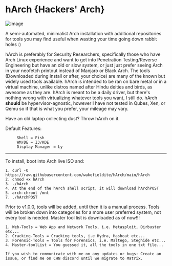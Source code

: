# hArch {Hackers' Arch} 

![image](https://user-images.githubusercontent.com/49621391/189473325-b63e7711-f5bc-4a6e-b19d-6c104306ea1e.png)


A semi-automated, minimalist Arch installation with additional repositories for tools you may find useful when wasting your time going down rabbit holes :)

hArch is preferably for Security Researchers, specifically those who have Arch Linux experience and want to get into Penetration Testing/Reverse Engineering but have an old or slow system, or just just prefer seeing Arch in your neofetch printout instead of Manjaro or Black Arch. The tools (Downloaded during install or after, your choice) are many of the known but widely used tools available. hArch is intended to be ran on bare metal or in a virtual machine, unlike distros named after Hindu deities and birds, as awesome as they are. hArch is meant to be a daily driver, but there's nothing wrong with virtualizing whatever tools you want, I still do. hArch **should** be hypervisor-agnostic, however I have not tested in Qubes, Xen, or Qemu so if that is what you prefer, your mileage may vary.

Have an old laptop collecting dust? Throw hArch on it.

Default Features:

         Shell = Fish
         WM/DE = I3/KDE 
         Display Manager = Ly
        
__________________________________________________________________________________________________________________________________________________________________

To install, boot into Arch live ISO and:
  
    1. curl -O https://raw.githubusercontent.com/wakefieldite/hArch/main/hArch
    2. chmod +x hArch
    3. ./hArch
    4. At the end of the hArch shell script, it will download hArchPOST
    5. arch-chroot /mnt
    7. ./hArchPOST
    
Prior to v1.0.0, tools will be added, until then it is a manual process. Tools will be broken down into categories for a more user preferred system, not every tool is needed. Master tool list is downloaded as of now!!!

    1. Web-Tools = Web App and Network Tools, i.e. Metasploit, Dirbuster etc...
    2. Cracking-Tools = Cracking tools, i.e Hydra, Hashcat etc...
    3. Forensic-Tools = Tools for Forensics, i.e. Maltego, Steghide etc...
    4. Master-toolList = You guessed it, all the tools in one txt file...
    
    If you wish to communicate with me on any updates or bugs: Create an issue, or find me on CHN discord until we migrate to Matrix.
